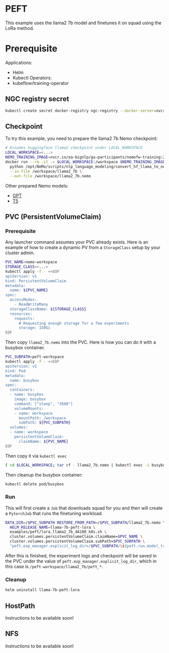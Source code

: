 # PEFT
This example uses the llama2 7b model and finetunes it on squad using the
LoRa method.

# Prerequisite
Applications:
* Helm
* Kubectl
Operators:
* kubeflow/training-operator

## NGC registry secret
```sh
kubectl create secret docker-registry ngc-registry --docker-server=nvcr.io --docker-username=\$oauthtoken --docker-password=<NGC KEY HERE>
```

## Checkpoint
To try this example, you need to prepare the llama2 7b Nemo checkpoint:
```sh
# Assumes huggingface llama2 checkpoint under LOCAL_WORKSPACE
LOCAL_WORKSPACE=<...>
NEMO_TRAINING_IMAGE=nvcr.io/ea-bignlp/ga-participants/nemofw-training:23.11
docker run --rm -it -v $LOCAL_WORKSPACE:/workspace $NEMO_TRAINING_IMAGE \
  python /opt/NeMo/scripts/nlp_language_modeling/convert_hf_llama_to_nemo.py \
  --in-file /workspace/llama2_7b \
  --out-file /workspace/llama2_7b.nemo
```

Other prepared Nemo models:
* [GPT](https://huggingface.co/nvidia/nemotron-3-8b-base-4k)
* [T5](https://huggingface.co/nvidia/nemo-megatron-t5-3B) 

## PVC (PersistentVolumeClaim)
### Prerequisite
Any launcher command assumes your PVC already exists. Here is an example
of how to create a dynamic PV from a `StorageClass` setup by your cluster
admin.
```sh
PVC_NAME=nemo-workspace
STORAGE_CLASS=<...>
kubectl apply -f - <<EOF
apiVersion: v1
kind: PersistentVolumeClaim
metadata:
  name: ${PVC_NAME}
spec:
  accessModes:
    - ReadWriteMany
  storageClassName: ${STORAGE_CLASS}
  resources:
    requests:
      # Requesting enough storage for a few experiments
      storage: 150Gi
EOF
```
Then copy `llama2_7b.nemo` into the PVC. Here is how you can do it with a
busybox container.
```sh
PVC_SUBPATH=peft-workspace
kubectl apply -f - <<EOF
apiVersion: v1
kind: Pod
metadata:
  name: busybox
spec:
  containers:
  - name: busybox
    image: busybox
    command: ["sleep", "3600"]
    volumeMounts:
    - name: workspace
      mountPath: /workspace
      subPath: ${PVC_SUBPATH}
  volumes:
  - name: workspace
    persistentVolumeClaim:
      claimName: ${PVC_NAME}
EOF
```
Then copy it via `kubectl exec`
```sh
( cd $LOCAL_WORKSPACE; tar cf - llama2_7b.nemo | kubectl exec -i busybox -- tar xf - -C /workspace )
```
Then cleanup the busybox container:
```sh
kubectl delete pod/busybox
```
### Run
This will first create a `Job` that downloads squad for you and then
will create a `PytorchJob` that runs the finetuning workload.
```sh
DATA_DIR=/$PVC_SUBPATH RESTORE_FROM_PATH=/$PVC_SUBPATH/llama2_7b.nemo \
  HELM_RELEASE_NAME=llama-7b-peft-lora \
  examples/peft/lora_llama2_7b_4A100_k8s.sh \
  cluster.volumes.persistentVolumeClaim.claimName=$PVC_NAME \
  cluster.volumes.persistentVolumeClaim.subPath=$PVC_SUBPATH \
  "peft.exp_manager.explicit_log_dir=/$PVC_SUBPATH/\${peft.run.model_train_name}/peft_\${peft.run.name}/results"
```

After this is finished, the experiment logs and checkpoint will be saved in the
PVC under the value of `peft.exp_manager.explicit_log_dir`, which in this case is
`/peft-workspace/llama2_7b/peft_*`.

### Cleanup
```sh
helm uninstall llama-7b-peft-lora
```

## HostPath
Instructions to be available soon!

## NFS
Instructions to be available soon!
